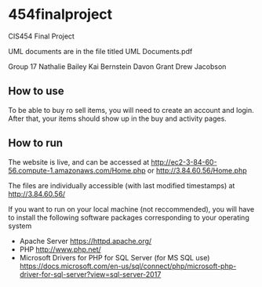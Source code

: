 # 454finalproject
CIS454 Final Project

UML documents are in the file titled UML Documents.pdf


Group 17
Nathalie Bailey
Kai Bernstein 
Davon Grant
Drew Jacobson


## How to use
To be able to buy ro sell items, you will need to create an account and login. After that, your items should show up in the buy and activity pages.


## How to run
The website is live, and can be accessed at http://ec2-3-84-60-56.compute-1.amazonaws.com/Home.php or http://3.84.60.56/Home.php

The files are individually accessible (with last modified timestamps) at http://3.84.60.56/

If you want to run on your local machine (not reccommended), you will have to install the following software packages corresponding to your operating system
- Apache Server https://httpd.apache.org/
- PHP http://www.php.net/ 
- Microsoft Drivers for PHP for SQL Server (for MS SQL use) https://docs.microsoft.com/en-us/sql/connect/php/microsoft-php-driver-for-sql-server?view=sql-server-2017
